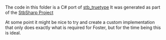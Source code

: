 ﻿The code in this folder is a C# port of [stb_truetype](https://github.com/nothings/stb/blob/master/stb_truetype.h)
It was generated as part of the [StbSharp Project](https://github.com/StbSharp/StbTrueTypeSharp)

At some point it might be nice to try and create a custom implementation that only does exactly what is required for Foster, but for the time being this is ideal.
